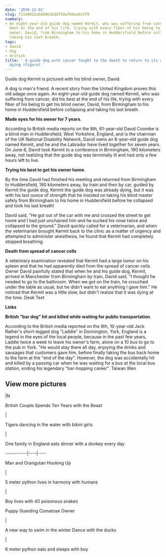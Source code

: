 ```yaml
---
date: '2020-12-01'
slug: f11d9812eb9b061bddf59afb0ea8c5f9
summary:
- An eight-year-old guide dog named Kermit, who was suffering from cancer, did his
  best at the end of his life, trying with every fiber of his being to get his blind
  owner, David, from Birmingham to his home in Huddersfield before collapsing and
  taking his last breath.
tags:
- david
- dog
- british
title: ' A guide dog with cancer fought to the death to return to its owner after
  dying (Figure) '
---
```


 Guide dog Kermit is pictured with his blind owner, David.

A dog is man's friend. A recent story from the United Kingdom proves this old adage once again. An eight-year-old guide dog named Kermit, who was suffering from cancer, did his best at the end of his life, trying with every fiber of his being to get his blind owner, David, from Birmingham to his home in Huddersfield before collapsing and taking his last breath.

 **Made eyes for his owner for 7 years**.

According to British media reports on the 8th, 61-year-old David Coombe is a blind man in Huddersfield, West Yorkshire, England, and is the chairman of the UK National Disability Network, David owns an 8-year-old guide dog named Kermit, and he and the Labrador have lived together for seven years. On June 6, David took Kermit to a conference in Birmingham, 190 kilometers away, not realizing that the guide dog was terminally ill and had only a few hours left to live.

 **Trying his best to get his owner home**.

By the time David had finished his meeting and returned from Birmingham to Huddersfield, 190 kilometers away, by train and then by car, guided by Kermit the guide dog, Kermit the guide dog was already dying, but it was with his last ounce of strength that he insisted on taking his blind master safely from Birmingham to his home in Huddersfield before he collapsed and took his last breath!

David said, "He got out of the car with me and crossed the street to get home and I had just unchained him and he sucked his nose twice and collapsed to the ground." David quickly called for a veterinarian, and when the veterinarian brought Kermit back to the clinic as a matter of urgency and attempted to administer anesthesia, he found that Kermit had completely stopped breathing.

 **Death from spread of cancer cells**

A veterinary examination revealed that Kermit had a large tumor on his spleen and that he had apparently died from the spread of cancer cells. Owner David painfully stated that when he and his guide dog, Kermit, arrived in Manchester from Birmingham by train, David said, "I thought he needed to go to the bathroom. When we got on the train, he crouched under the table as usual, but he didn't want to eat anything I gave him." He noticed that Kermit was a little slow, but didn't realize that it was dying at the time. Desk
Text

 **Links**

 **British "bar dog" hit and killed while waiting for public transportation**.

According to the British media reported on the 8th, 10-year-old Jack Rather's short-legged dog "Laddie" in Donnington, York, England is a legend in the eyes of the local people, because in the past few years, Laddie twice a week to leave his owner's farm, alone on a 10 bus to go to the pub in York. "He would stay there all day, enjoying the drinks and sausages that customers gave him, before finally taking the bus back home to the farm at the "end of the day". However, the dog was accidentally hit and killed by a passing car when he was waiting for a bus at the local bus station, ending his legendary "bar-hopping career".
Taiwan Wen

**View more pictures**  
---  
|N

  
British Couple Spends Ten Years with the Beast

|

  
Tigers dancing in the water with bikini girls

|

  
One family in England eats dinner with a donkey every day  
  
-----------|----|----  
  
  
Man and Orangutan Hooking Up

|

  
5 meter python lives in harmony with humans

|

  
Boy lives with 40 poisonous snakes  
  
  
Puppy Guarding Comatose Owner

|

  
A new way to swim in the winter Dance with the ducks

|

  
6 meter python eats and sleeps with boy

 
        